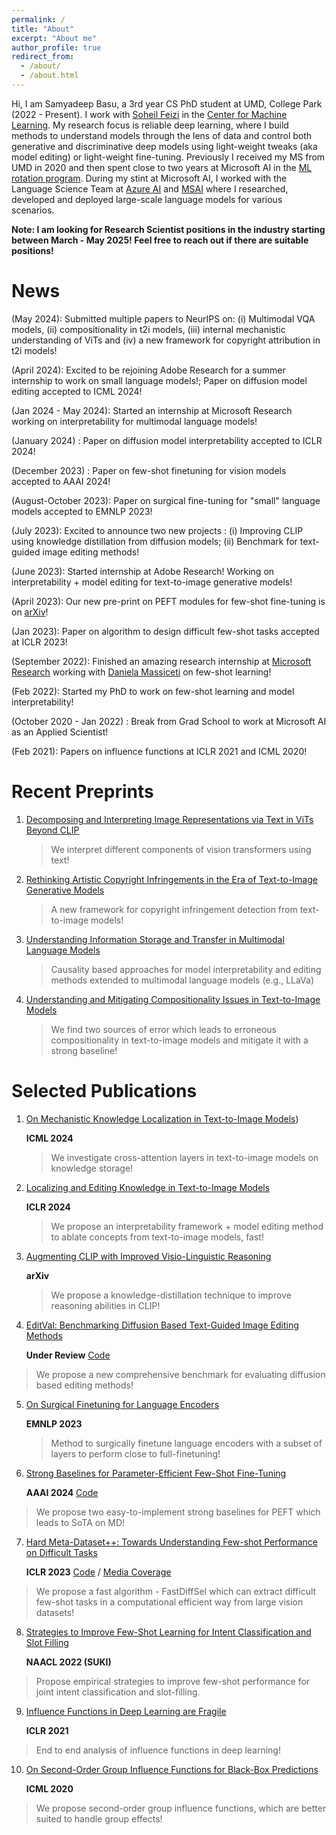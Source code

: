 ```yaml
---
permalink: /
title: "About"
excerpt: "About me"
author_profile: true
redirect_from: 
  - /about/
  - /about.html
---
```


Hi, I am Samyadeep Basu, a 3rd year CS PhD student at UMD, College Park (2022 - Present). I work with [Soheil Feizi](https://www.cs.umd.edu/~sfeizi/) in the [Center for Machine Learning](https://ml.umd.edu/). My research focus is reliable deep learning, where I build methods to understand models through the lens of data and control both generative and discriminative deep models using light-weight tweaks (aka model editing) or light-weight fine-tuning. Previously I received my MS from UMD in 2020 and then spent close to two years at Microsoft AI in the [ML rotation program](https://www.microsoftnewengland.com/maidap/). During my stint at Microsoft AI, I worked with the Language Science Team at [Azure AI](https://www.microsoft.com/en-us/research/group/cognitive-services-research/knowledge-and-language/) and [MSAI](https://www.microsoft.com/en-us/research/group/artificial-intelligence-research-munich/) where I researched, developed and deployed large-scale language models for various scenarios. 

**Note: I am looking for Research Scientist positions in the industry starting between March - May 2025! Feel free to reach out if there are suitable positions!**

News 
======
 (May 2024): Submitted multiple papers to NeurIPS on: (i) Multimodal VQA models, (ii) compositionality in t2i models, (iii) internal mechanistic understanding of ViTs and (iv) a new framework for copyright attribution in t2i models! 
 
 (April 2024): Excited to be rejoining Adobe Research for a summer internship to work on small language models!; Paper on diffusion model editing accepted to ICML 2024!
 
 (Jan 2024 - May 2024): Started an internship at Microsoft Research working on interpretability for multimodal language models!
 
 (January 2024) : Paper on diffusion model interpretability accepted to ICLR 2024!
 
 (December 2023) : Paper on few-shot finetuning for vision models accepted to AAAI 2024!
 
 (August-October 2023): Paper on surgical fine-tuning for "small" language models accepted to EMNLP 2023!
 
 (July 2023): Excited to announce two new projects : (i) Improving CLIP using knowledge distillation from diffusion models; (ii) Benchmark for text-guided  image editing methods! 
 
 (June 2023): Started internship at Adobe Research! Working on interpretability + model editing for text-to-image generative models!
 
 (April 2023): Our new pre-print on PEFT modules for few-shot fine-tuning is on [arXiv](https://arxiv.org/abs/2304.01917)!
 
 (Jan 2023): Paper on algorithm to design difficult few-shot tasks accepted at ICLR 2023!
 
 (September 2022): Finished an amazing research internship at [Microsoft Research](https://www.microsoft.com/en-us/research/) working with [Daniela Massiceti](https://www.microsoft.com/en-us/research/people/dmassiceti/) on few-shot learning!
 
 (Feb 2022): Started my PhD to work on few-shot learning and model interpretability!

 (October 2020 - Jan 2022) : Break from Grad School to work at Microsoft AI as an Applied Scientist!
 
 (Feb 2021): Papers on influence functions at ICLR 2021 and ICML 2020!

**Recent Preprints**
======
1. [Decomposing and Interpreting Image Representations via Text in ViTs Beyond CLIP](https://arxiv.org/abs/2406.01583)

   > We interpret different components of vision transformers using text!
  
2. [Rethinking Artistic Copyright Infringements in the Era of Text-to-Image Generative Models](https://arxiv.org/abs/2404.08030)

   > A new framework for copyright infringement detection from text-to-image models!

3. [Understanding Information Storage and Transfer in Multimodal Language Models](https://arxiv.org/html/2406.04236v1)

   > Causality based approaches for model interpretability and editing methods extended to multimodal language models (e.g., LLaVa) 

4. [Understanding and Mitigating Compositionality Issues in Text-to-Image Models](https://arxiv.org/abs/2406.07844)

   > We find two sources of error which leads to erroneous compositionality in text-to-image models and mitigate it with a strong baseline!

Selected Publications
======
1. [On Mechanistic Knowledge Localization in Text-to-Image Models](https://arxiv.org/abs/2405.01008))
   
   **ICML 2024**
   > We investigate cross-attention layers in text-to-image models on knowledge storage!
     
2. [Localizing and Editing Knowledge in Text-to-Image Models](https://arxiv.org/abs/2310.13730)
   
   **ICLR 2024**
   > We propose an interpretability framework + model editing method to ablate concepts from text-to-image models, fast!
   
3. [Augmenting CLIP with Improved Visio-Linguistic Reasoning](https://arxiv.org/abs/2307.09233)

   **arXiv**
   > We propose a knowledge-distillation technique to improve reasoning abilities in CLIP!
     
4. [EditVal: Benchmarking Diffusion Based Text-Guided Image Editing Methods](https://arxiv.org/abs/2310.02426)
 
   **Under Review** [Code](https://samyadeepbasu.github.io)
  > We propose a new comprehensive benchmark for evaluating diffusion based editing methods!

5. [On Surgical Finetuning for Language Encoders](https://samyadeepbasu.github.io)

   **EMNLP 2023**
   > Method to surgically finetune language encoders with a subset of layers to perform close to full-finetuning!
   
6. [Strong Baselines for Parameter-Efficient Few-Shot Fine-Tuning](https://arxiv.org/abs/2304.01917) 

   **AAAI 2024** [Code](https://github.com/Samyadeep/)
  > We propose two easy-to-implement strong baselines for PEFT which leads to SoTA on MD!
7. [Hard Meta-Dataset++: Towards Understanding Few-shot Performance on Difficult Tasks](https://openreview.net/pdf?id=wq0luyH3m4) 

   **ICLR 2023** [Code](https://github.com/Samyadeep/HardMD) / [Media Coverage](https://www.microsoft.com/en-us/research/blog/frontiers-of-multimodal-learning-a-responsible-ai-approach/)
  > We propose a fast algorithm - FastDiffSel which can extract difficult few-shot tasks in a computational efficient way from large vision datasets!
8. [Strategies to Improve Few-Shot Learning for Intent Classification and Slot Filling](https://arxiv.org/abs/2109.08754) 

   **NAACL 2022 (SUKI)**
  > Propose empirical strategies to improve few-shot performance for joint intent classification and slot-filling.
9. [Influence Functions in Deep Learning are Fragile](https://arxiv.org/abs/2006.14651) 
    
   **ICLR 2021**
  > End to end analysis of influence functions in deep learning!

10. [On Second-Order Group Influence Functions for Black-Box Predictions](http://proceedings.mlr.press/v119/basu20b.html) 

     **ICML 2020**
  > We propose second-order group influence functions, which are better suited to handle group effects!


